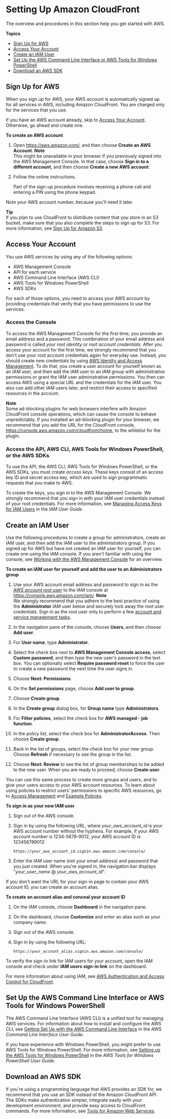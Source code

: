 # Setting Up Amazon CloudFront<a name="setting-up-cloudfront"></a>

The overview and procedures in this section help you get started with AWS\.

**Topics**
+ [Sign Up for AWS](#setting-up-sign-up-for-aws)
+ [Access Your Account](#setting-up-access-account)
+ [Create an IAM User](#setting-up-create-iam-user)
+ [Set Up the AWS Command Line Interface or AWS Tools for Windows PowerShell](#setting-up-aws-cli)
+ [Download an AWS SDK](#setting-up-sdk)

## Sign Up for AWS<a name="setting-up-sign-up-for-aws"></a>

When you sign up for AWS, your AWS account is automatically signed up for all services in AWS, including Amazon CloudFront\. You are charged only for the services that you use\.

If you have an AWS account already, skip to [Access Your Account](#setting-up-access-account)\. Otherwise, go ahead and create one\.<a name="setting-up-sign-up-for-aws-procedure"></a>

**To create an AWS account**

1. Open [https://aws\.amazon\.com/](https://aws.amazon.com/), and then choose **Create an AWS Account**\.
**Note**  
This might be unavailable in your browser if you previously signed into the AWS Management Console\. In that case, choose **Sign in to a different account**, and then choose **Create a new AWS account**\.

1. Follow the online instructions\.

   Part of the sign\-up procedure involves receiving a phone call and entering a PIN using the phone keypad\.

Note your AWS account number, because you'll need it later\.

**Tip**  
If you plan to use CloudFront to distribute content that you store in an S3 bucket, make sure that you also complete the steps to sign up for S3\. For more information, see [Sign Up for Amazon S3](http://docs.aws.amazon.com/AmazonS3/latest/gsg/SigningUpforS3.html)\.

## Access Your Account<a name="setting-up-access-account"></a>

You use AWS services by using any of the following options:
+ AWS Management Console
+ API for each service
+ AWS Command Line Interface \(AWS CLI\)
+ AWS Tools for Windows PowerShell
+ AWS SDKs

For each of those options, you need to access your AWS account by providing credentials that verify that you have permissions to use the services\.

### Access the Console<a name="setting-up-access-account-console"></a>

To access the AWS Management Console for the first time, you provide an email address and a password\. This combination of your email address and password is called your *root identity* or *root account credentials*\. After you access your account for the first time, we strongly recommend that you don't use your root account credentials again for everyday use\. Instead, you should create new credentials by using [AWS Identity and Access Management](http://docs.aws.amazon.com/IAM/latest/UserGuide/introduction.html)\. To do that, you create a user account for yourself known as an *IAM user*, and then add the IAM user to an IAM group with administrative permissions or grant the IAM user administrative permissions\. You then can access AWS using a special URL and the credentials for the IAM user\. You also can add other IAM users later, and restrict their access to specified resources in the account\.

**Note**  
Some ad\-blocking plugins for web browsers interfere with Amazon CloudFront console operations, which can cause the console to behave unpredictably\. If you installed an ad\-blocking plugin for your browser, we recommend that you add the URL for the CloudFront console, [https://console\.aws\.amazon\.com/cloudfront/home](https://console.aws.amazon.com/cloudfront/home), to the whitelist for the plugin\.

### Access the API, AWS CLI, AWS Tools for Windows PowerShell, or the AWS SDKs<a name="setting-up-access-account-api-cli"></a>

To use the API, the AWS CLI, AWS Tools for Windows PowerShell, or the AWS SDKs, you must create *access keys*\. These keys consist of an access key ID and secret access key, which are used to sign programmatic requests that you make to AWS\.

To create the keys, you sign in to the AWS Management Console\. We strongly recommend that you sign in with your IAM user credentials instead of your root credentials\. For more information, see [Managing Access Keys for IAM Users](http://docs.aws.amazon.com/IAM/latest/UserGuide/id_credentials_access-keys.html) in the *IAM User Guide*\.

## Create an IAM User<a name="setting-up-create-iam-user"></a>

Use the following procedures to create a group for administrators, create an IAM user, and then add the IAM user to the administrators group\. If you signed up for AWS but have not created an IAM user for yourself, you can create one using the IAM console\. If you aren't familiar with using the console, see [Working with the AWS Management Console](http://docs.aws.amazon.com/awsconsolehelpdocs/latest/gsg/getting-started.html) for an overview\. 

**To create an IAM user for yourself and add the user to an Administrators group**

1. Use your AWS account email address and password to sign in as the *[AWS account root user](http://docs.aws.amazon.com/IAM/latest/UserGuide/id_root-user.html)* to the IAM console at [https://console\.aws\.amazon\.com/iam/](https://console.aws.amazon.com/iam/)\.
**Note**  
We strongly recommend that you adhere to the best practice of using the **Administrator** IAM user below and securely lock away the root user credentials\. Sign in as the root user only to perform a few [account and service management tasks](http://docs.aws.amazon.com/general/latest/gr/aws_tasks-that-require-root.html)\.

1. In the navigation pane of the console, choose **Users**, and then choose **Add user**\.

1. For **User name**, type **Administrator**\.

1. Select the check box next to **AWS Management Console access**, select **Custom password**, and then type the new user's password in the text box\. You can optionally select **Require password reset** to force the user to create a new password the next time the user signs in\.

1. Choose **Next: Permissions**\.

1. On the **Set permissions** page, choose **Add user to group**\.

1. Choose **Create group**\.

1. In the **Create group** dialog box, for **Group name** type **Administrators**\.

1. For **Filter policies**, select the check box for **AWS managed \- job function**\.

1. In the policy list, select the check box for **AdministratorAccess**\. Then choose **Create group**\.

1. Back in the list of groups, select the check box for your new group\. Choose **Refresh** if necessary to see the group in the list\.

1. Choose **Next: Review** to see the list of group memberships to be added to the new user\. When you are ready to proceed, choose **Create user**\.

You can use this same process to create more groups and users, and to give your users access to your AWS account resources\. To learn about using policies to restrict users' permissions to specific AWS resources, go to [Access Management](http://docs.aws.amazon.com/IAM/latest/UserGuide/access.html) and [Example Policies](http://docs.aws.amazon.com/IAM/latest/UserGuide/access_policies_examples.html)\.<a name="setting-up-sign-in-iam-user-procedure"></a>

**To sign in as your new IAM user**

1. Sign out of the AWS console\.

1. Sign in by using the following URL, where *your\_aws\_account\_id* is your AWS account number without the hyphens\. For example, if your AWS account number is 1234\-5678\-9012, your AWS account ID is 123456789012:

   ```
   https://your_aws_account_id.signin.aws.amazon.com/console/
   ```

1. Enter the IAM user name \(not your email address\) and password that you just created\. When you're signed in, the navigation bar displays "*your\_user\_name* @ *your\_aws\_account\_id*"\.

If you don't want the URL for your sign\-in page to contain your AWS account ID, you can create an account alias\.<a name="setting-up-create-account-alias-procedure"></a>

**To create an account alias and conceal your account ID**

1. On the IAM console, choose **Dashboard** in the navigation pane\. 

1. On the dashboard, choose **Customize** and enter an alias such as your company name\.

1. Sign out of the AWS console\.

1. Sign in by using the following URL:

   ```
   https://your_account_alias.signin.aws.amazon.com/console/
   ```

To verify the sign\-in link for IAM users for your account, open the IAM console and check under **IAM users sign\-in link** on the dashboard\.

For more information about using IAM, see [AWS Authentication and Access Control for CloudFront](auth-and-access-control.md)\.

## Set Up the AWS Command Line Interface or AWS Tools for Windows PowerShell<a name="setting-up-aws-cli"></a>

The AWS Command Line Interface \(AWS CLI\) is a unified tool for managing AWS services\. For information about how to install and configure the AWS CLI, see [Getting Set Up with the AWS Command Line Interface](http://docs.aws.amazon.com/cli/latest/userguide/cli-chap-getting-set-up.html) in the *AWS Command Line Interface User Guide*\.

If you have experience with Windows PowerShell, you might prefer to use AWS Tools for Windows PowerShell\. For more information, see [Setting up the AWS Tools for Windows PowerShell](http://docs.aws.amazon.com/powershell/latest/userguide/pstools-getting-set-up.html) in the *AWS Tools for Windows PowerShell User Guide*\.

## Download an AWS SDK<a name="setting-up-sdk"></a>

If you're using a programming language that AWS provides an SDK for, we recommend that you use an SDK instead of the Amazon CloudFront API\. The SDKs make authentication simpler, integrate easily with your development environment, and provide easy access to CloudFront commands\. For more information, see [Tools for Amazon Web Services](https://aws.amazon.com//tools/)\.
